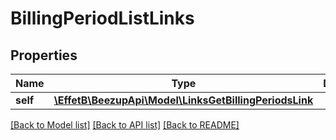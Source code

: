 # BillingPeriodListLinks

## Properties
Name | Type | Description | Notes
------------ | ------------- | ------------- | -------------
**self** | [**\EffetB\BeezupApi\Model\LinksGetBillingPeriodsLink**](LinksGetBillingPeriodsLink.md) |  | [optional] 

[[Back to Model list]](../README.md#documentation-for-models) [[Back to API list]](../README.md#documentation-for-api-endpoints) [[Back to README]](../README.md)


